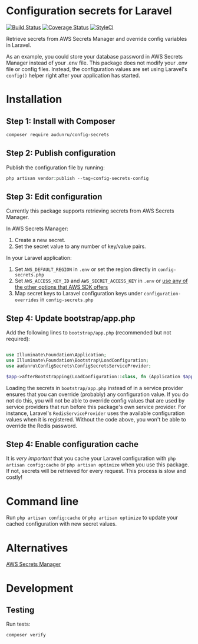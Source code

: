 # Configuration secrets for Laravel

[![Build Status](https://app.travis-ci.com/audunru/config-secrets.svg?branch=master)](https://app.travis-ci.com/audunru/config-secrets)
[![Coverage Status](https://coveralls.io/repos/github/audunru/config-secrets/badge.svg?branch=master)](https://coveralls.io/github/audunru/config-secrets?branch=master)
[![StyleCI](https://github.styleci.io/repos/415400658/shield?branch=master)](https://github.styleci.io/repos/415400658)

Retrieve secrets from AWS Secrets Manager and override config variables in Laravel.

As an example, you could store your database password in AWS Secrets Manager instead of your .env file. This package does not modify your .env file or config files. Instead, the configuration values are set using Laravel's `config()` helper right after your application has started.

# Installation

## Step 1: Install with Composer

```bash
composer require audunru/config-secrets
```

## Step 2: Publish configuration

Publish the configuration file by running:

```php
php artisan vendor:publish --tag=config-secrets-config
```

## Step 3: Edit configuration

Currently this package supports retrieving secrets from AWS Secrets Manager.

In AWS Secrets Manager:

1. Create a new secret.
2. Set the secret value to any number of key/value pairs.

In your Laravel application:

1. Set `AWS_DEFAULT_REGION` in `.env` or set the region directly in `config-secrets.php`
2. Set `AWS_ACCESS_KEY_ID` and `AWS_SECRET_ACCESS_KEY` in `.env` or [use any of the other options that AWS SDK offers](https://docs.aws.amazon.com/sdk-for-php/v3/developer-guide/guide_credentials.html)
3. Map secret keys to Laravel configuration keys under `configuration-overrides` in `config-secrets.php`

## Step 4: Update bootstrap/app.php

Add the following lines to `bootstrap/app.php` (recommended but not required):

```php

use Illuminate\Foundation\Application;
use Illuminate\Foundation\Bootstrap\LoadConfiguration;
use audunru\ConfigSecrets\ConfigSecretsServiceProvider;

$app->afterBootstrapping(LoadConfiguration::class, fn (Application $app) => ConfigSecretsServiceProvider::registerAndUpdate($app));
```

Loading the secrets in `bootstrap/app.php` instead of in a service provider ensures that you can override (probably) any configuration value. If you do not do this, you will not be able to override config values that are used by service providers that run before this package's own service provider. For instance, Laravel's `RedisServiceProvider` uses the available configuration values when it is registered. Without the code above, you won't be able to override the Redis password.

## Step 4: Enable configuration cache

It is _very important_ that you cache your Laravel configuration with `php artisan config:cache` or `php artisan optimize` when you use this package. If not, secrets will be retrieved for every request. This process is slow and costly!

# Command line

Run `php artisan config:cache` or `php artisan optimize` to update your cached configuration with new secret values.

# Alternatives

[AWS Secrets Manager](https://github.com/TappNetwork/laravel-aws-secrets-manager)

# Development

## Testing

Run tests:

```bash
composer verify
```
